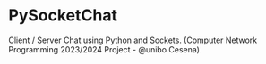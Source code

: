 # PySocketChat
Client / Server Chat using Python and Sockets.  (Computer Network Programming 2023/2024 Project - @unibo Cesena)
